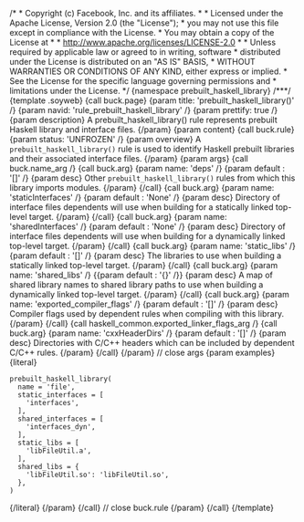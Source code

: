 /\* \* Copyright (c) Facebook, Inc. and its affiliates. \* \* Licensed
under the Apache License, Version 2.0 (the \"License\"); \* you may not
use this file except in compliance with the License. \* You may obtain a
copy of the License at \* \* http://www.apache.org/licenses/LICENSE-2.0
\* \* Unless required by applicable law or agreed to in writing,
software \* distributed under the License is distributed on an \"AS IS\"
BASIS, \* WITHOUT WARRANTIES OR CONDITIONS OF ANY KIND, either express
or implied. \* See the License for the specific language governing
permissions and \* limitations under the License. \*/ {namespace
prebuilt_haskell_library} /\*\*\*/ {template .soyweb} {call buck.page}
{param title: \'prebuilt_haskell_library()\' /} {param navid:
\'rule_prebuilt_haskell_library\' /} {param prettify: true /} {param
description} A prebuilt_haskell_library() rule represents prebuilt
Haskell library and interface files. {/param} {param content} {call
buck.rule} {param status: \'UNFROZEN\' /} {param overview} A
`prebuilt_haskell_library()` rule is used to identify Haskell prebuilt
libraries and their associated interface files. {/param} {param args}
{call buck.name_arg /} {call buck.arg} {param name: \'deps\' /} {param
default : \'\[\]\' /} {param desc} Other `prebuilt_haskell_library()`
rules from which this library imports modules. {/param} {/call} {call
buck.arg} {param name: \'staticInterfaces\' /} {param default : \'None\'
/} {param desc} Directory of interface files dependents will use when
building for a statically linked top-level target. {/param} {/call}
{call buck.arg} {param name: \'sharedInterfaces\' /} {param default :
\'None\' /} {param desc} Directory of interface files dependents will
use when building for a dynamically linked top-level target. {/param}
{/call} {call buck.arg} {param name: \'static_libs\' /} {param default :
\'\[\]\' /} {param desc} The libraries to use when building a statically
linked top-level target. {/param} {/call} {call buck.arg} {param name:
\'shared_libs\' /} {{param default : \'{}\' /}} {param desc} A map of
shared library names to shared library paths to use when building a
dynamically linked top-level target. {/param} {/call} {call buck.arg}
{param name: \'exported_compiler_flags\' /} {param default : \'\[\]\' /}
{param desc} Compiler flags used by dependent rules when compiling with
this library. {/param} {/call} {call
haskell_common.exported_linker_flags_arg /} {call buck.arg} {param name:
\'cxxHeaderDirs\' /} {param default : \'\[\]\' /} {param desc}
Directories with C/C++ headers which can be included by dependent C/C++
rules. {/param} {/call} {/param} // close args {param examples}
{literal}

``` {.prettyprint .lang-py}
prebuilt_haskell_library(
  name = 'file',
  static_interfaces = [
    'interfaces',
  ],
  shared_interfaces = [
    'interfaces_dyn',
  ],
  static_libs = [
    'libFileUtil.a',
  ],
  shared_libs = {
    'libFileUtil.so': 'libFileUtil.so',
  },
)
```

{/literal} {/param} {/call} // close buck.rule {/param} {/call}
{/template}
